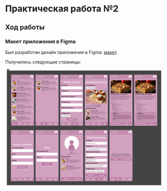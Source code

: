 # Практическая работа №2

## Ход работы

### Макет приложения в Figma

Был разработан дизайн приложения в Figma: [макет](https://www.figma.com/design/S0IJNef3PFpVgZkNlWCJL1/MobileDevelopment?node-id=0-1&t=psr9tKMvZiRYrpdG-1).

Получились следующие страницы:

![Дизайн](Дизайн.png)

